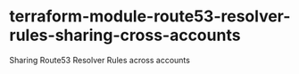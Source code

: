 # terraform-module-route53-resolver-rules-sharing-cross-accounts
Sharing Route53 Resolver Rules across accounts
